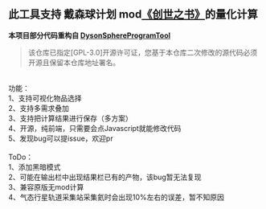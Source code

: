 ## 此工具支持 戴森球计划 mod[《创世之书》](https://github.com/Awbugl/ProjectGenesis)的量化计算<br>

**本项目部分代码重构自 [DysonSphereProgramTool](https://gitee.com/svlik/DysonSphereProgramTool)**<br>

> 该仓库已指定[GPL-3.0]开源许可证，您基于本仓库二次修改的源代码必须开源且保留本仓库地址署名。<br>

<br>
功能：<br>
1、支持可视化物品选择<br>
2、支持多需求叠加<br>
3、支持把计算结果进行保存（多方案）<br>
4、开源，纯前端，只需要会点Javascript就能修改代码<br>
5、发现bug可以提issue，欢迎pr<br>
<br>
ToDo：<br>
1、添加黑暗模式<br>
2、可能在输出栏中出现结果栏已有的产物，该bug暂无法复现<br>
3、兼容原版无mod计算<br>
4、气态行星轨道采集站采集氦时会出现10%左右的误差，暂不知原因<br>
